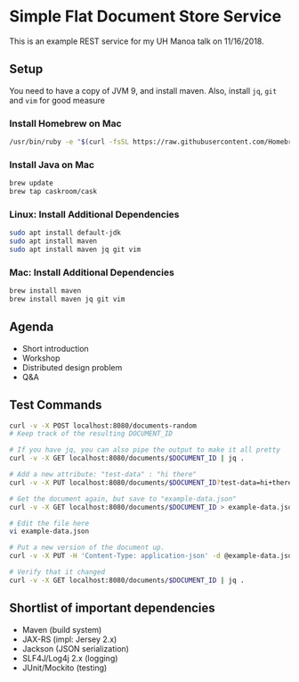# Simple Flat Document Store Service

This is an example REST service for my UH Manoa talk on 11/16/2018.

## Setup

You need to have a copy of JVM 9, and install maven.
Also, install `jq`, `git` and `vim` for good measure

### Install Homebrew on Mac

```bash
/usr/bin/ruby -e "$(curl -fsSL https://raw.githubusercontent.com/Homebrew/install/master/install)"
```

### Install Java on Mac

```bash
brew update
brew tap caskroom/cask
```

### Linux: Install Additional Dependencies

```bash
sudo apt install default-jdk
sudo apt install maven
sudo apt install maven jq git vim
```

### Mac: Install Additional Dependencies

```bash
brew install maven
brew install maven jq git vim
```

## Agenda

- Short introduction
- Workshop
- Distributed design problem
- Q&A

## Test Commands

```bash
curl -v -X POST localhost:8080/documents-random
# Keep track of the resulting DOCUMENT_ID

# If you have jq, you can also pipe the output to make it all pretty
curl -v -X GET localhost:8080/documents/$DOCUMENT_ID | jq .

# Add a new attribute: "test-data" : "hi there"
curl -v -X PUT localhost:8080/documents/$DOCUMENT_ID?test-data=hi+there

# Get the document again, but save to "example-data.json"
curl -v -X GET localhost:8080/documents/$DOCUMENT_ID > example-data.json

# Edit the file here
vi example-data.json

# Put a new version of the document up.
curl -v -X PUT -H 'Content-Type: application-json' -d @example-data.json localhost:8080/documents/$DOCUMENT_ID

# Verify that it changed
curl -v -X GET localhost:8080/documents/$DOCUMENT_ID | jq .
```

## Shortlist of important dependencies

- Maven (build system)
- JAX-RS (impl: Jersey 2.x)
- Jackson (JSON serialization)
- SLF4J/Log4j 2.x (logging)
- JUnit/Mockito (testing)
